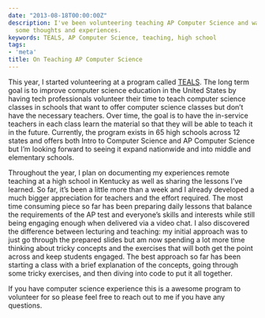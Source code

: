 ```yaml
---
date: "2013-08-18T00:00:00Z"
description: I've been volunteering teaching AP Computer Science and wanted to share
  some thoughts and experiences.
keywords: TEALS, AP Computer Science, teaching, high school
tags:
- 'meta'
title: On Teaching AP Computer Science
---
```


This year, I started volunteering at a program called <a href="http://tealsk12.org/" target="_blank">TEALS</a>. The long term goal is to improve computer science education in the United States by having tech professionals volunteer their time to teach computer science classes in schools that want to offer computer science classes but don’t have the necessary teachers. Over time, the goal is to have the in-service teachers in each class learn the material so that they will be able to teach it in the future. Currently, the program exists in 65 high schools across 12 states and offers both Intro to Computer Science and AP Computer Science but I’m looking forward to seeing it expand nationwide and into middle and elementary schools.

Throughout the year, I plan on documenting my experiences remote teaching at a high school in Kentucky as well as sharing the lessons I’ve learned. So far, it’s been a little more than a week and I already developed a much bigger appreciation for teachers and the effort required. The most time consuming piece so far has been preparing daily lessons that balance the requirements of the AP test and everyone’s skills and interests while still being engaging enough when delivered via a video chat. I also discovered the difference between lecturing and teaching: my initial approach was to just go through the prepared slides but am now spending a lot more time thinking about tricky concepts and the exercises that will both get the point across and keep students engaged. The best approach so far has been starting a class with a brief explanation of the concepts, going through some tricky exercises, and then diving into code to put it all together.

If you have computer science experience this is a awesome program to volunteer for so please feel free to reach out to me if you have any questions.